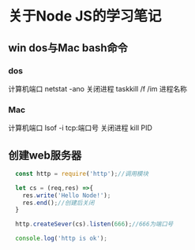 # 关于Node JS的学习笔记
## win dos与Mac bash命令
### dos
计算机端口  netstat -ano
关闭进程  taskkill /f /im 进程名称
### Mac
计算机端口  lsof -i tcp:端口号
关闭进程  kill PID

## 创建web服务器
```javascript
  const http = require('http');//调用模块

  let cs = (req,res) =>{
    res.write('Hello Node!');
    res.end();//创建后关闭
  }

  http.createSever(cs).listen(666);//666为端口号

  console.log('http is ok');
```

